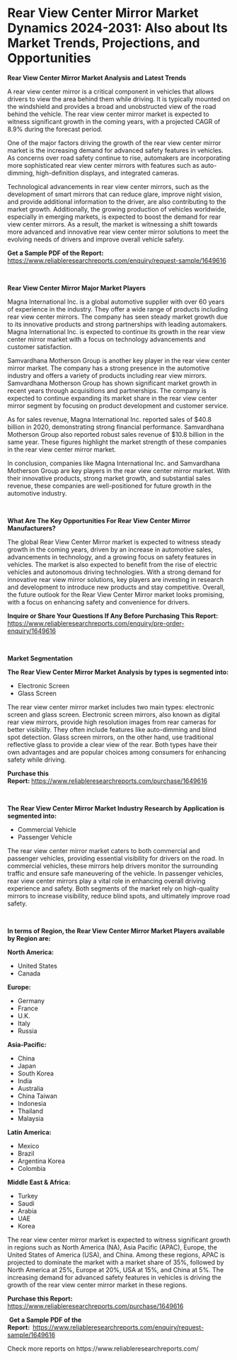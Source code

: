 <p><h1>Rear View Center Mirror Market Dynamics 2024-2031: Also about Its Market Trends, Projections, and Opportunities</h1></p><p><strong>Rear View Center Mirror Market Analysis and Latest Trends</strong></p>
<p><p>A rear view center mirror is a critical component in vehicles that allows drivers to view the area behind them while driving. It is typically mounted on the windshield and provides a broad and unobstructed view of the road behind the vehicle. The rear view center mirror market is expected to witness significant growth in the coming years, with a projected CAGR of 8.9% during the forecast period.</p><p>One of the major factors driving the growth of the rear view center mirror market is the increasing demand for advanced safety features in vehicles. As concerns over road safety continue to rise, automakers are incorporating more sophisticated rear view center mirrors with features such as auto-dimming, high-definition displays, and integrated cameras.</p><p>Technological advancements in rear view center mirrors, such as the development of smart mirrors that can reduce glare, improve night vision, and provide additional information to the driver, are also contributing to the market growth. Additionally, the growing production of vehicles worldwide, especially in emerging markets, is expected to boost the demand for rear view center mirrors. As a result, the market is witnessing a shift towards more advanced and innovative rear view center mirror solutions to meet the evolving needs of drivers and improve overall vehicle safety.</p></p>
<p><strong>Get a Sample PDF of the Report:&nbsp;</strong> <a href="https://www.reliableresearchreports.com/enquiry/request-sample/1649616">https://www.reliableresearchreports.com/enquiry/request-sample/1649616</a></p>
<p>&nbsp;</p>
<p><strong>Rear View Center Mirror Major Market Players</strong></p>
<p><p>Magna International Inc. is a global automotive supplier with over 60 years of experience in the industry. They offer a wide range of products including rear view center mirrors. The company has seen steady market growth due to its innovative products and strong partnerships with leading automakers. Magna International Inc. is expected to continue its growth in the rear view center mirror market with a focus on technology advancements and customer satisfaction.</p><p>Samvardhana Motherson Group is another key player in the rear view center mirror market. The company has a strong presence in the automotive industry and offers a variety of products including rear view mirrors. Samvardhana Motherson Group has shown significant market growth in recent years through acquisitions and partnerships. The company is expected to continue expanding its market share in the rear view center mirror segment by focusing on product development and customer service.</p><p>As for sales revenue, Magna International Inc. reported sales of $40.8 billion in 2020, demonstrating strong financial performance. Samvardhana Motherson Group also reported robust sales revenue of $10.8 billion in the same year. These figures highlight the market strength of these companies in the rear view center mirror market.</p><p>In conclusion, companies like Magna International Inc. and Samvardhana Motherson Group are key players in the rear view center mirror market. With their innovative products, strong market growth, and substantial sales revenue, these companies are well-positioned for future growth in the automotive industry.</p></p>
<p>&nbsp;</p>
<p><strong>What Are The Key Opportunities For Rear View Center Mirror Manufacturers?</strong></p>
<p><p>The global Rear View Center Mirror market is expected to witness steady growth in the coming years, driven by an increase in automotive sales, advancements in technology, and a growing focus on safety features in vehicles. The market is also expected to benefit from the rise of electric vehicles and autonomous driving technologies. With a strong demand for innovative rear view mirror solutions, key players are investing in research and development to introduce new products and stay competitive. Overall, the future outlook for the Rear View Center Mirror market looks promising, with a focus on enhancing safety and convenience for drivers.</p></p>
<p><strong>Inquire or Share Your Questions If Any Before Purchasing This Report:</strong> <a href="https://www.reliableresearchreports.com/enquiry/pre-order-enquiry/1649616">https://www.reliableresearchreports.com/enquiry/pre-order-enquiry/1649616</a></p>
<p>&nbsp;</p>
<p><strong>Market Segmentation</strong></p>
<p><strong>The Rear View Center Mirror Market Analysis by types is segmented into:</strong></p>
<p><ul><li>Electronic Screen</li><li>Glass Screen</li></ul></p>
<p><p>The rear view center mirror market includes two main types: electronic screen and glass screen. Electronic screen mirrors, also known as digital rear view mirrors, provide high resolution images from rear cameras for better visibility. They often include features like auto-dimming and blind spot detection. Glass screen mirrors, on the other hand, use traditional reflective glass to provide a clear view of the rear. Both types have their own advantages and are popular choices among consumers for enhancing safety while driving.</p></p>
<p><strong>Purchase this Report:&nbsp;</strong><a href="https://www.reliableresearchreports.com/purchase/1649616">https://www.reliableresearchreports.com/purchase/1649616</a></p>
<p>&nbsp;</p>
<p><strong>The Rear View Center Mirror Market Industry Research by Application is segmented into:</strong></p>
<p><ul><li>Commercial Vehicle</li><li>Passenger Vehicle</li></ul></p>
<p><p>The rear view center mirror market caters to both commercial and passenger vehicles, providing essential visibility for drivers on the road. In commercial vehicles, these mirrors help drivers monitor the surrounding traffic and ensure safe maneuvering of the vehicle. In passenger vehicles, rear view center mirrors play a vital role in enhancing overall driving experience and safety. Both segments of the market rely on high-quality mirrors to increase visibility, reduce blind spots, and ultimately improve road safety.</p></p>
<p>&nbsp;</p>
<p><strong>In terms of Region, the Rear View Center Mirror Market Players available by Region are:</strong></p>
<p>
    <p> <strong> North America: </strong>
        <ul>
            <li>United States</li>
            <li>Canada</li>
        </ul>
        </p> 
    <p> <strong> Europe: </strong>
        <ul>
            <li>Germany</li>
            <li>France</li>
            <li>U.K.</li>
            <li>Italy</li>
            <li>Russia</li>
        </ul>
        </p> 
    <p> <strong> Asia-Pacific: </strong>
        <ul>
            <li>China</li>
            <li>Japan</li>
            <li>South Korea</li>
            <li>India</li>
            <li>Australia</li>
            <li>China Taiwan</li>
            <li>Indonesia</li>
            <li>Thailand</li>
            <li>Malaysia</li>
        </ul>
        </p> 
    <p> <strong> Latin America: </strong>
        <ul>
            <li>Mexico</li>
            <li>Brazil</li>
            <li>Argentina Korea</li>
            <li>Colombia</li>
        </ul>
        </p> 
    <p> <strong> Middle East & Africa: </strong>
        <ul>
            <li>Turkey</li>
            <li>Saudi</li>
            <li>Arabia</li>
            <li>UAE</li>
            <li>Korea</li>
        </ul>
    </p>
    </p>
<p><p>The rear view center mirror market is expected to witness significant growth in regions such as North America (NA), Asia Pacific (APAC), Europe, the United States of America (USA), and China. Among these regions, APAC is projected to dominate the market with a market share of 35%, followed by North America at 25%, Europe at 20%, USA at 15%, and China at 5%. The increasing demand for advanced safety features in vehicles is driving the growth of the rear view center mirror market in these regions.</p></p>
<p><strong>Purchase this Report: </strong><a href="https://www.reliableresearchreports.com/purchase/1649616">https://www.reliableresearchreports.com/purchase/1649616</a></p>
<p>&nbsp;<strong>Get a Sample PDF of the Report:&nbsp;&nbsp;</strong><a href="https://www.reliableresearchreports.com/enquiry/request-sample/1649616">https://www.reliableresearchreports.com/enquiry/request-sample/1649616</a></p>
<p><strong></strong></p>
<p>Check more reports on https://www.reliableresearchreports.com/</p>